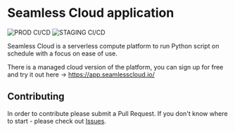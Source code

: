 # Seamless Cloud application

![PROD CI/CD](https://github.com/seamless-io/seamless-web/workflows/PROD_CI_CD/badge.svg)
![STAGING CI/CD](https://github.com/seamless-io/seamless-web/workflows/STAGING_CI_CD/badge.svg)

Seamless Cloud is a serverless compute platform to run Python script on schedule with a focus on ease of use.

There is a managed cloud version of the platform, you can sign up for free and try it out here -> https://app.seamlesscloud.io/

## Contributing

In order to contribute please submit a Pull Request. If you don't know where to start - please check out [Issues](https://github.com/seamless-io/seamless-web/issues). 

